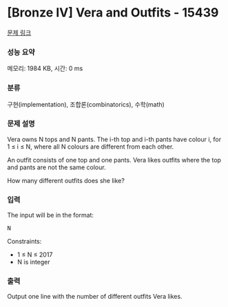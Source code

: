 # [Bronze IV] Vera and Outfits - 15439 

[문제 링크](https://www.acmicpc.net/problem/15439) 

### 성능 요약

메모리: 1984 KB, 시간: 0 ms

### 분류

구현(implementation), 조합론(combinatorics), 수학(math)

### 문제 설명

<p>Vera owns N tops and N pants. The i-th top and i-th pants have colour i, for 1 ≤ i ≤ N, where all N colours are different from each other.</p>

<p>An outfit consists of one top and one pants. Vera likes outfits where the top and pants are not the same colour.</p>

<p>How many different outfits does she like?</p>

### 입력 

 <p>The input will be in the format:</p>

<pre>N</pre>

<p>Constraints:</p>

<ul>
	<li>1 ≤ N ≤ 2017</li>
	<li>N is integer</li>
</ul>

### 출력 

 <p>Output one line with the number of different outfits Vera likes.</p>

